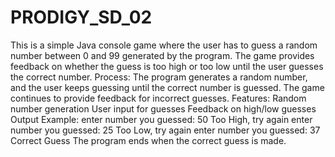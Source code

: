 # PRODIGY_SD_02
This is a simple Java console game where the user has to guess a random number between 0 and 99 generated by the program. The game provides feedback on whether the guess is too high or too low until the user guesses the correct number.
Process: The program generates a random number, and the user keeps guessing until the correct number is guessed. The game continues to provide feedback for incorrect guesses.
Features:
Random number generation
User input for guesses
Feedback on high/low guesses
Output Example:
enter number you guessed: 50
Too High, try again
enter number you guessed: 25
Too Low, try again
enter number you guessed: 37
Correct Guess
The program ends when the correct guess is made.
